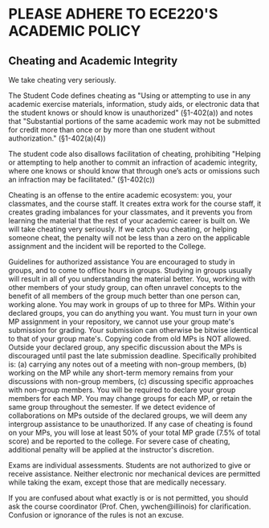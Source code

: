 # PLEASE ADHERE TO ECE220'S ACADEMIC POLICY
## Cheating and Academic Integrity
We take cheating very seriously.

The Student Code defines cheating as "Using or attempting to use in any academic exercise materials, information, study aids, or electronic data that the student knows or should know is unauthorized" (§1-402(a)) and notes that "Substantial portions of the same academic work may not be submitted for credit more than once or by more than one student without authorization." (§1-402(a)(4))

The student code also disallows facilitation of cheating, prohibiting "Helping or attempting to help another to commit an infraction of academic integrity, where one knows or should know that through one’s acts or omissions such an infraction may be facilitated." (§1-402(c))

Cheating is an offense to the entire academic ecosystem: you, your classmates, and the course staff. It creates extra work for the course staff, it creates grading imbalances for your classmates, and it prevents you from learning the material that the rest of your academic career is built on. We will take cheating very seriously. If we catch you cheating, or helping someone cheat, the penalty will not be less than a zero on the applicable assignment and the incident will be reported to the College.

Guidelines for authorized assistance
You are encouraged to study in groups, and to come to office hours in groups. Studying in groups usually will result in all of you understanding the material better. You, working with other members of your study group, can often unravel concepts to the benefit of all members of the group much better than one person can, working alone. You may work in groups of up to three for MPs. Within your declared groups, you can do anything you want. You must turn in your own MP assignment in your repository, we cannot use your group mate's submission for grading. Your submission can otherwise be bitwise identical to that of your group mate's. Copying code from old MPs is NOT allowed. Outside your declared group, any specific discussion about the MPs is discouraged until past the late submission deadline. Specifically prohibited is: (a) carrying any notes out of a meeting with non-group members, (b) working on the MP while any short-term memory remains from your discussions with non-group members, (c) discussing specific approaches with non-group members. You will be required to declare your group members for each MP. You may change groups for each MP, or retain the same group throughout the semester. If we detect evidence of collaborations on MPs outside of the declared groups, we will deem any intergroup assistance to be unauthorized. If any case of cheating is found on your MPs, you will lose at least 50% of your total MP grade (7.5% of total score) and be reported to the college. For severe case of cheating, additional penalty will be applied at the instructor's discretion.

Exams are individual assessments. Students are not authorized to give or receive assistance. Neither electronic nor mechanical devices are permitted while taking the exam, except those that are medically necessary.

If you are confused about what exactly is or is not permitted, you should ask the course coordinator (Prof. Chen, ywchen@illinois) for clarification. Confusion or ignorance of the rules is not an excuse.
